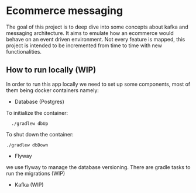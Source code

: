 # Ecommerce messaging

The goal of this project is to deep dive into some concepts about kafka and messaging architecture. It aims to emulate
how an ecommerce would behave on an event driven environment. Not every feature is mapped, this project is intended to be
incremented from time to time with new functionalities.

## How to run locally (WIP)

In order to run this app locally we need to set up some components, most of them being docker containers namely:

- Database (Postgres)
  
To initialize the container:

```shell
  ./gradlew dbUp
```

To shut down the container:
```shell
./gradlew dbDown
```

- Flyway

we use flyway to manage the database versioning. There are gradle tasks to run the migrations (WIP)

- Kafka (WIP)
